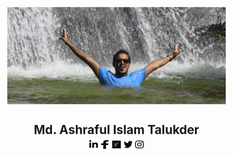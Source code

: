 <img src="images/resized.jpg">
<h1 align = "center">Md. Ashraful Islam Talukder<br> <a href = "https://www.linkedin.com/in/md-ashraful-islam-talukder/" title = "find me on LinkedIn"><img src = "images/in.svg" width = "20px" height = "20px"></a> <a href = "https://www.facebook.com/ash.talukder/" title = "find me on Facebook"><img src = "images/facebook.svg" width = "20px" height = "20px"></a> <a href = "https://www.researchgate.net/profile/Md_Talukder11" title = "find me on ResearchGate"><img src = "images/rg.svg" width = "20px" height = "20px"></a>  <a href = "https://twitter.com/ash_talukder" title = "find me on Twitter"><img src = "images/tw.svg" width = "20px" height = "20px"></a>  <a href = "https://www.instagram.com/ashraful_talukder/" title = "find me on Instagram"><img src = "images/insta.svg" width = "20px" height = "20px"></a></h1>

<p></p>

<!--
**ashraful-talukder/ashraful-talukder** is a ✨ _special_ ✨ repository because its `README.md` (this file) appears on your GitHub profile.

Here are some ideas to get you started:

- 🔭 I’m currently working on ...
- 🌱 I’m currently learning ... Spring
- 👯 I’m looking to collaborate on ...
- 🤔 I’m looking for help with ...
- 💬 Ask me about ... anything
- 📫 How to reach me: ... show
- 😄 Pronouns: ...
- ⚡ Fun fact: ...
-->
